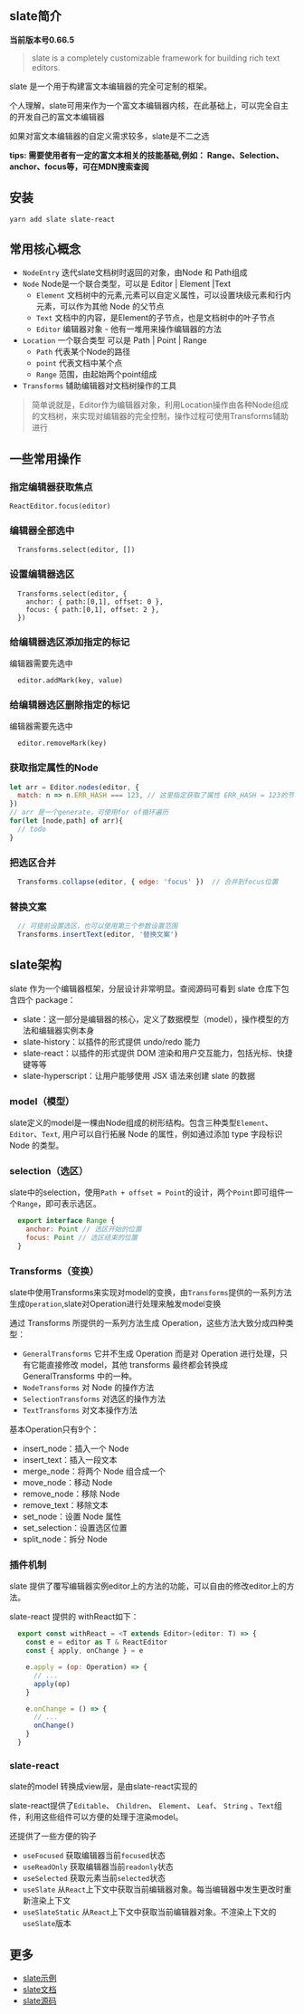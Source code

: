 ## slate简介
  **当前版本号0.66.5**

  >  slate is a completely customizable framework for building rich text editors.
  
  slate 是一个用于构建富文本编辑器的完全可定制的框架。

  个人理解，slate可用来作为一个富文本编辑器内核，在此基础上，可以完全自主的开发自己的富文本编辑器

  如果对富文本编辑器的自定义需求较多，slate是不二之选

  **tips: 需要使用者有一定的富文本相关的技能基础,例如： Range、Selection、anchor、focus等，可在MDN搜索查阅**

## 安装
  `yarn add slate slate-react`

## 常用核心概念
  * `NodeEntry` 迭代slate文档树时返回的对象，由Node 和 Path组成
  * `Node` Node是一个联合类型，可以是 Editor | Element |Text
    * `Element` 文档树中的元素,元素可以自定义属性，可以设置块级元素和行内元素，可以作为其他 Node 的父节点
    * `Text` 文档中的内容，是Element的子节点，也是文档树中的叶子节点
    * `Editor` 编辑器对象 - 他有一堆用来操作编辑器的方法
  * `Location` 一个联合类型 可以是  Path | Point | Range
    * `Path` 代表某个Node的路径
    * `point` 代表文档中某个点
    * `Range` 范围，由起始两个point组成
  * `Transforms` 辅助编辑器对文档树操作的工具

  > 简单说就是，Editor作为编辑器对象，利用Location操作由各种Node组成的文档树，来实现对编辑器的完全控制，操作过程可使用Transforms辅助进行

## 一些常用操作

### 指定编辑器获取焦点
  ```JS
  ReactEditor.focus(editor)
  ```

### 编辑器全部选中
  ```JS
    Transforms.select(editor, [])
  ```
### 设置编辑器选区

  ```JS
    Transforms.select(editor, {
      anchor: { path:[0,1], offset: 0 },
      focus: { path:[0,1], offset: 2 },
    })
  ```
### 给编辑器选区添加指定的标记

  编辑器需要先选中

  ```JS
    editor.addMark(key, value)
  ```

### 给编辑器选区删除指定的标记

  编辑器需要先选中
  ```JS
    editor.removeMark(key)
  ```

### 获取指定属性的Node
  ```js
  let arr = Editor.nodes(editor, {
    match: n => n.ERR_HASH === 123, // 这里指定获取了属性 ERR_HASH = 123的节点
  })
  // arr 是一个generate，可使用for of循环遍历
  for(let [node,path] of arr){
    // todo
  }
  ```

### 把选区合并
  ```js
    Transforms.collapse(editor, { edge: 'focus' })  // 合并到focus位置
  ```

### 替换文案
  ```js
    // 可提前设置选区，也可以使用第三个参数设置范围 
    Transforms.insertText(editor, '替换文案')
  ```

## slate架构
  slate 作为一个编辑器框架，分层设计非常明显。查阅源码可看到 slate 仓库下包含四个 package：

  * slate：这一部分是编辑器的核心，定义了数据模型（model），操作模型的方法和编辑器实例本身
  * slate-history：以插件的形式提供 undo/redo 能力
  * slate-react：以插件的形式提供 DOM 渲染和用户交互能力，包括光标、快捷键等等
  * slate-hyperscript：让用户能够使用 JSX 语法来创建 slate 的数据
### model（模型）
  slate定义的model是一棵由Node组成的树形结构。包含三种类型`Element`、`Editor`、`Text`, 用户可以自行拓展 Node 的属性，例如通过添加 type 字段标识 Node 的类型。

### selection（选区）
  slate中的selection，使用`Path + offset = Point`的设计，两个`Point`即可组件一个`Range`，即可表示选区。
  ```js
    export interface Range {
      anchor: Point // 选区开始的位置
      focus: Point // 选区结束的位置
    }
  ```
### Transforms（变换）
  slate中使用Transforms来实现对model的变换，由`Transforms`提供的一系列方法生成`Operation`,slate对Operation进行处理来触发model变换

通过 Transforms 所提供的一系列方法生成 Operation，这些方法大致分成四种类型：
  * `GeneralTransforms` 它并不生成 Operation 而是对 Operation 进行处理，只有它能直接修改 model，其他 transforms 最终都会转换成 GeneralTransforms 中的一种。
  * `NodeTransforms`  对 Node 的操作方法
  * `SelectionTransforms` 对选区的操作方法
  * `TextTransforms`  对文本操作方法

基本Operation只有9个：
  * insert_node：插入一个 Node
  * insert_text：插入一段文本
  * merge_node：将两个 Node 组合成一个
  * move_node：移动 Node
  * remove_node：移除 Node
  * remove_text：移除文本
  * set_node：设置 Node 属性
  * set_selection：设置选区位置
  * split_node：拆分 Node

### 插件机制
  slate 提供了覆写编辑器实例editor上的方法的功能，可以自由的修改editor上的方法。

  slate-react 提供的 withReact如下：
  ```js
    export const withReact = <T extends Editor>(editor: T) => {
      const e = editor as T & ReactEditor
      const { apply, onChange } = e

      e.apply = (op: Operation) => {
        // ...
        apply(op)
      }

      e.onChange = () => {
        // ...
        onChange()
      }
    }
  ```
  
### slate-react
  slate的model 转换成view层，是由slate-react实现的
  
  slate-react提供了`Editable`、 `Children`、 `Element`、 `Leaf`、 `String` 、`Text`组件，利用这些组件可以方便的处理于渲染model。

  还提供了一些方便的钩子
  
  * `useFocused` 获取编辑器当前`focused`状态
  * `useReadOnly` 获取编辑器当前`readonly`状态
  * `useSelected` 获取元素当前`selected`状态
  * `useSlate` 从`React`上下文中获取当前编辑器对象。每当编辑器中发生更改时重新渲染上下文
  * `useSlateStatic` 从`React`上下文中获取当前编辑器对象。不渲染上下文的`useSlate`版本

## 更多

  * [slate示例](https://www.slatejs.org/examples/richtext)
  * [slate文档](https://docs.slatejs.org/)
  * [slate源码](https://github.dev/ianstormtaylor/slate)